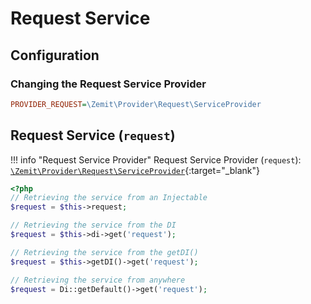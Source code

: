 # Request Service

## Configuration



### Changing the Request Service Provider

```ini
PROVIDER_REQUEST=\Zemit\Provider\Request\ServiceProvider
```

## Request Service (`request`)

!!! info "Request Service Provider"
    Request Service Provider (`request`):
    [`\Zemit\Provider\Request\ServiceProvider`](https://github.com/zemit-cms/core/blob/master/src/Provider/Request/ServiceProvider.php){:target="_blank"}

```php
<?php
// Retrieving the service from an Injectable
$request = $this->request;

// Retrieving the service from the DI
$request = $this->di->get('request');

// Retrieving the service from the getDI()
$request = $this->getDI()->get('request');

// Retrieving the service from anywhere
$request = Di::getDefault()->get('request');
```
